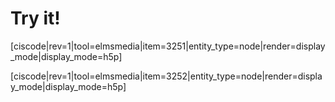 # Try it!

[ciscode|rev=1|tool=elmsmedia|item=3251|entity_type=node|render=display_mode|display_mode=h5p]

[ciscode|rev=1|tool=elmsmedia|item=3252|entity_type=node|render=display_mode|display_mode=h5p]